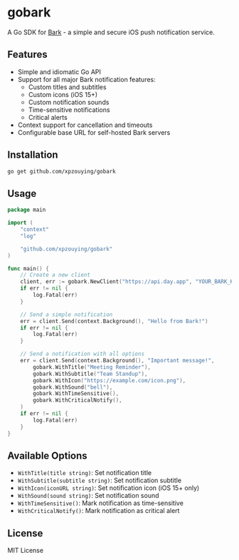 # gobark

A Go SDK for [Bark](https://github.com/Finb/Bark) - a simple and secure iOS push notification service.

## Features

- Simple and idiomatic Go API
- Support for all major Bark notification features:
  - Custom titles and subtitles
  - Custom icons (iOS 15+)
  - Custom notification sounds
  - Time-sensitive notifications
  - Critical alerts
- Context support for cancellation and timeouts
- Configurable base URL for self-hosted Bark servers

## Installation

```bash
go get github.com/xpzouying/gobark
```

## Usage

```go
package main

import (
    "context"
    "log"

    "github.com/xpzouying/gobark"
)

func main() {
    // Create a new client
    client, err := gobark.NewClient("https://api.day.app", "YOUR_BARK_KEY")
    if err != nil {
        log.Fatal(err)
    }

    // Send a simple notification
    err = client.Send(context.Background(), "Hello from Bark!")
    if err != nil {
        log.Fatal(err)
    }

    // Send a notification with all options
    err = client.Send(context.Background(), "Important message!",
        gobark.WithTitle("Meeting Reminder"),
        gobark.WithSubtitle("Team Standup"),
        gobark.WithIcon("https://example.com/icon.png"),
        gobark.WithSound("bell"),
        gobark.WithTimeSensitive(),
        gobark.WithCriticalNotify(),
    )
    if err != nil {
        log.Fatal(err)
    }
}
```

## Available Options

- `WithTitle(title string)`: Set notification title
- `WithSubtitle(subtitle string)`: Set notification subtitle
- `WithIcon(iconURL string)`: Set notification icon (iOS 15+ only)
- `WithSound(sound string)`: Set notification sound
- `WithTimeSensitive()`: Mark notification as time-sensitive
- `WithCriticalNotify()`: Mark notification as critical alert

## License

MIT License
